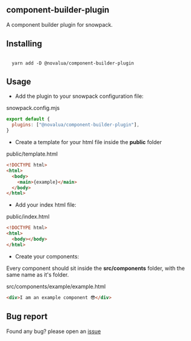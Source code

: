 ## component-builder-plugin

<p>
A component builder plugin for snowpack.
</p>

## Installing

```

  yarn add -D @novalua/component-builder-plugin

```

## Usage

- Add the plugin to your snowpack configuration file:

snowpack.config.mjs

```js
export default {
  plugins: ["@novalua/component-builder-plugin"],
}
```

- Create a template for your html file inside the **public** folder

public/template.html

```html
<!DOCTYPE html>
<html>
  <body>
    <main>{example}</main>
  </body>
</html>
```

- Add your index html file:

public/index.html

```html
<!DOCTYPE html>
<html>
  <body></body>
</html>
```

- Create your components:

Every component should sit inside the **src/components** folder, with the same name as it's folder.

src/components/example/example.html

```html
<div>I am an example component 😎</div>
```

## Bug report

Found any bug? please open an [issue](https://github.com/NOVALUAtech/component-builder-plugin/issues)
